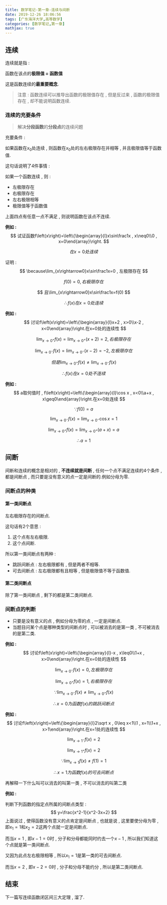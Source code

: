 ```yaml
---
title: 数学笔记-第一章-连续与间断
date: 2019-12-26 18:06:56
tags: [广东海洋大学,高等数学]
categories: [数学笔记,第一章]
mathjax: true
---
```


## 连续

连续就是指 :

函数在该点的**极限值 = 函数值**

这是函数连续的**最重要概念**.

> 注意 : 函数连续可以推导出函数的极限值存在 , 但是反过来 , 函数的极限值存在 , 却不能说明函数连续.

### 连续的充要条件

> 解决**分段函数**的**分段点**的连续问题

充要条件 :

如果函数在$x_0$处连续 , 则函数在$x_0$处的左右极限存在并相等 , 并且极限值等于函数值.

这句话说明了4件事情 :

如果一个函数连续 , 则 :

- 左极限存在
- 右极限存在
- 左右极限相等
- 极限值等于函数值

上面四点有任意一点不满足 , 则说明函数在该点不连续.

<!-- more -->

**例如 :**
$$
试证函数f\left(x\right)=\left\{\begin{array}{l}x\sin\frac1x , x\neq0\\0 , x=0\end{array}\right.
$$

$$
在x=0处连续
$$

证明 :
$$
\because\lim_{x\rightarrow0}x\sin\frac1x=0 , 左极限存在
$$

$$
f(0)=0 , 右极限存在
$$

$$
且\lim_{x\rightarrow0}x\sin\frac1x=f(0)
$$

$$
\therefore f(x)在x=0处连续
$$

**例如 :**
$$
讨论f\left(x\right)=\left\{\begin{array}{l}x+2 , x>0\\x-2 , x<0\end{array}\right.在x=0处的连续性
$$

$$
\lim_{x\rightarrow 0^+}f\left(x\right)=\lim_{x\rightarrow 0^+}\left(x+2\right)=2 , 右极限存在
$$

$$
\lim_{x\rightarrow 0^-}f\left(x\right)=\lim_{x\rightarrow 0^-}\left(x-2\right)=-2 , 左极限存在
$$

$$
但是\lim_{x\rightarrow 0^+}f\left(x\right)\neq\lim_{x\rightarrow 0^-}f\left(x\right)
$$

$$
\therefore f(x)在x=0处不连续
$$

**例如 :**
$$
a取何值时 , f\left(x\right)=\left\{\begin{array}{l}\cos x , x<0\\a+x , x\geq0\end{array}\right.在x=0处连续
$$

$$
\because f(0)=a
$$

$$
\lim_{x\rightarrow 0^-}f\left(x\right)=\lim_{x\rightarrow 0^-}\cos x=1
$$

$$
\lim_{x\rightarrow 0^+}f\left(x\right)=\lim_{x\rightarrow 0^+}(a+x)=a
$$

$$
\therefore a=1
$$

## 间断

间断和连续的概念是相对的 , **不连续就是间断** , 任何一个点不满足连续的4个条件 , 都是间断点 , 而只要是没有意义的点一定是间断的.例如分母为零.

### 间断点的种类

#### 第一类间断点

左右极限存在的间断点.

这句话有2个意思 :

1. 这个点有左右极限.
2. 这个点间断.

所以第一类间断点有两种 :

- 跳跃间断点 : 左右极限都有 , 但是两者不相等.
- 可去间断点 : 左右极限都有且相等 , 但是极限值不等于函数值.

#### 第二类间断点

除了第一类间断点 , 剩下的都是第二类间断点.

### 间断点的判断

- 只要是没有意义的点 , 例如分母为零的点 , 一定是间断点.
- 当题目问某个点是哪种类型的间断点时 , 可以被消去的是第一类 , 不可被消去的是第二类.

**例如 :**
$$
讨论f\left(x\right)=\left\{\begin{array}{l}-x , x\leq0\\1+x , x>0\end{array}\right.在x=0处的连续性
$$

$$
\lim_{x\rightarrow0^-}f\left(x\right)=0 , 左极限存在
$$

$$
\lim_{x\rightarrow0^+}f\left(x\right)=1 , 右极限存在
$$

$$
\because \lim_{x\rightarrow0^-}f\left(x\right)\neq\lim_{x\rightarrow0^+}f\left(x\right)
$$

$$
\therefore x=0为函数f(x)的跳跃间断点
$$

**例如 :**
$$
讨论f\left(x\right)=\left\{\begin{array}{l}2\sqrt x , 0\leq x<1\\1 , x=1\\1+x , x>1\end{array}\right.在x=1处的连续性
$$

$$
\lim_{x\rightarrow1^-}f\left(x\right)=2
$$

$$
\lim_{x\rightarrow1^+}f\left(x\right)=2
$$

$$
\because \lim_{x\rightarrow1}f\left(x\right)\neq f(1)=1
$$

$$
\therefore x=1为函数f(x)的可去间断点
$$

再解释一下什么叫可以消去的叫第一类 , 不可以消去的叫第二类

**例如 :**

判断下列函数的指定点所属的间断点类型 :
$$
y=\frac{x^2-1}{x^2-3x+2}
$$
上面说过 , 使得函数没有意义的点肯定是间断点 , 也就是说 , 这里要使分母为零 , 即$x_1=1$和$x_2=2$这两个点就一定是间断点.

而当$x=1$ , 即$x-1=0$时 , 分子和分母都能同时约去一个$x-1$ , 所以我们知道这个点就是第一类间断点.

又因为此点左右极限相等 , 所以$x_1=1$是第一类的可去间断点.

而当$x=2$ , 即$x-2=0$时 , 分子和分母不能约分 , 所以是第二类间断点.

## 结束

下一篇写连续函数闭区间三大定理 , 溜了.